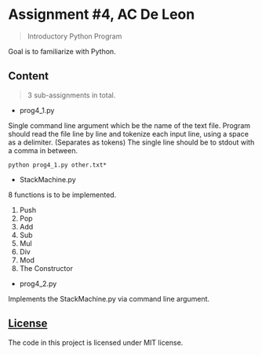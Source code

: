# Assignment #4, AC De Leon
> Introductory Python Program

Goal is to familiarize with Python.

## Content
> 3 sub-assignments in total.

- prog4_1.py

Single command line argument which be the name of the text file. Program should read the file line by line and tokenize each input line, using a space as a delimiter. (Separates as tokens) The single line should be to stdout with a comma in between.

```
python prog4_1.py other.txt*
```
	
- StackMachine.py

8 functions is to be implemented.
1) Push
2) Pop
3) Add
4) Sub
5) Mul
6) Div
7) Mod
8) The Constructor

- prog4_2.py

Implements the StackMachine.py via command line argument.
    
## [License](LICENSE)

The code in this project is licensed under MIT license.


